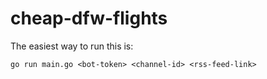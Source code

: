 # cheap-dfw-flights

The easiest way to run this is:

```go run main.go <bot-token> <channel-id> <rss-feed-link>```

